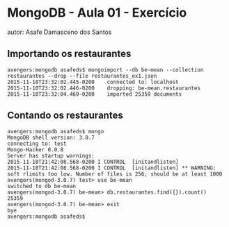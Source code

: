 # MongoDB - Aula 01 - Exercício
autor: Asafe Damasceno dos Santos

## Importando os restaurantes

	avengers:mongodb asafeds$ mongoimport --db be-mean --collection restaurantes --drop --file restaurantes_ex1.json 
	2015-11-10T23:32:02.445-0200	connected to: localhost
	2015-11-10T23:32:02.446-0200	dropping: be-mean.restaurantes
	2015-11-10T23:32:04.469-0200	imported 25359 documents    

## Contando os restaurantes

	avengers:mongodb asafeds$ mongo
	MongoDB shell version: 3.0.7
	connecting to: test
	Mongo-Hacker 0.0.8
	Server has startup warnings: 
	2015-11-10T21:42:08.568-0200 I CONTROL  [initandlisten] 
	2015-11-10T21:42:08.568-0200 I CONTROL  [initandlisten] ** WARNING: soft rlimits too low. Number of files is 256, should be at least 1000
	avengers(mongod-3.0.7) test> use be-mean
	switched to db be-mean
	avengers(mongod-3.0.7) be-mean> db.restaurantes.find({}).count()
	25359
	avengers(mongod-3.0.7) be-mean> exit
	bye
	avengers:mongodb asafeds$ 
